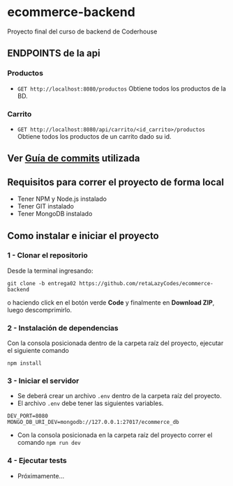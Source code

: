 # ecommerce-backend
Proyecto final del curso de backend de Coderhouse

## ENDPOINTS de la api
### Productos
- `GET http://localhost:8080/productos` Obtiene todos los productos de la BD.

### Carrito
- `GET http://localhost:8080/api/carrito/<id_carrito>/productos` Obtiene todos los productos de un carrito dado su id.

## Ver [Guía de commits](https://github.com/retaLazyCodes/guia-commits) utilizada

## Requisitos para correr el proyecto de forma local
- Tener NPM y Node.js instalado
- Tener GIT instalado
- Tener MongoDB instalado

## Como instalar e iniciar el proyecto

### 1 - Clonar el repositorio

Desde la terminal ingresando:

```
git clone -b entrega02 https://github.com/retaLazyCodes/ecommerce-backend
```
o haciendo click en el botón verde **Code** y finalmente en **Download ZIP**, luego descomprimirlo.

### 2 - Instalación de dependencias

Con la consola posicionada dentro de la carpeta raíz del proyecto, ejecutar el siguiente comando

```
npm install
```

### 3 - Iniciar el servidor

- Se deberá crear un archivo `.env` dentro de la carpeta raíz del proyecto.
- El archivo `.env` debe tener las siguientes variables.

```
DEV_PORT=8080
MONGO_DB_URI_DEV=mongodb://127.0.0.1:27017/ecommerce_db
```

- Con la consola posicionada en la  carpeta raíz del proyecto correr el comando `npm run dev`

### 4 - Ejecutar tests

- Próximamente...
